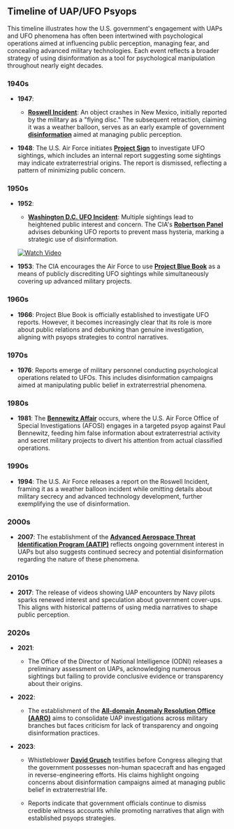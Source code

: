 ## **Timeline of UAP/UFO Psyops**
This timeline illustrates how the U.S. government's engagement with UAPs and UFO phenomena has often been intertwined with psychological operations aimed at influencing public perception, managing fear, and concealing advanced military technologies. Each event reflects a broader strategy of using disinformation as a tool for psychological manipulation throughout nearly eight decades.

### **1940s**
- **1947**: 
  - **[Roswell Incident](/literary_products/joes_notes/ROSWELL.md)**: An object crashes in New Mexico, initially reported by the military as a "flying disc." The subsequent retraction, claiming it was a weather balloon, serves as an early example of government **[disinformation](/literary_products/joes_notes/DISINFORMATION.md)** aimed at managing public perception.
  
- **1948**: The U.S. Air Force initiates **[Project Sign](/literary_products/joes_notes/PROJECT_SIGN.md)** to investigate UFO sightings, which includes an internal report suggesting some sightings may indicate extraterrestrial origins. The report is dismissed, reflecting a pattern of minimizing public concern.

### **1950s**
- **1952**: 
  - **[Washington D.C. UFO Incident](/literary_products/joes_notes/WASHINGTON_UFO_INCIDENT.md)**: Multiple sightings lead to heightened public interest and concern. The CIA's **[Robertson Panel](/literary_products/joes_notes/ROBERTSON_PANEL.md)** advises debunking UFO reports to prevent mass hysteria, marking a strategic use of disinformation.

  [![Watch Video](https://img.youtube.com/vi/ZWWY8bqXeag/maxresdefault.jpg)](https://www.youtube.com/watch?v=ZWWY8bqXeag)

  
- **1953**: The CIA encourages the Air Force to use **[Project Blue Book](/literary_products/joes_notes/PROJECT_BLUE_BOOK.md)** as a means of publicly discrediting UFO sightings while simultaneously covering up advanced military projects.

### **1960s**
- **1966**: Project Blue Book is officially established to investigate UFO reports. However, it becomes increasingly clear that its role is more about public relations and debunking than genuine investigation, aligning with psyops strategies to control narratives.

### **1970s**
- **1976**: Reports emerge of military personnel conducting psychological operations related to UFOs. This includes disinformation campaigns aimed at manipulating public belief in extraterrestrial phenomena.

### **1980s**
- **1981**: The **[Bennewitz Affair](/literary_products/joes_notes/BENNEWITZ_AFFAIR.md)** occurs, where the U.S. Air Force Office of Special Investigations (AFOSI) engages in a targeted psyop against Paul Bennewitz, feeding him false information about extraterrestrial activity and secret military projects to divert his attention from actual classified operations.

### **1990s**
- **1994**: The U.S. Air Force releases a report on the Roswell Incident, framing it as a weather balloon incident while omitting details about military secrecy and advanced technology development, further exemplifying the use of disinformation.

### **2000s**
- **2007**: The establishment of the **[Advanced Aerospace Threat Identification Program (AATIP)](/literary_products/joes_notes/AATIP.md)** reflects ongoing government interest in UAPs but also suggests continued secrecy and potential disinformation regarding the nature of these phenomena.

### **2010s**
- **2017**: The release of videos showing UAP encounters by Navy pilots sparks renewed interest and speculation about government cover-ups. This aligns with historical patterns of using media narratives to shape public perception.

### **2020s**
- **2021**:
  - The Office of the Director of National Intelligence (ODNI) releases a preliminary assessment on UAPs, acknowledging numerous sightings but failing to provide conclusive evidence or transparency about their origins.
  
- **2022**:
  - The establishment of the **[All-domain Anomaly Resolution Office (AARO)](/literary_products/joes_notes/AARO.md)** aims to consolidate UAP investigations across military branches but faces criticism for lack of transparency and ongoing disinformation practices.
  
- **2023**:
  - Whistleblower **[David Grusch](/literary_products/joes_notes/DAVID_GRUSCH.md)** testifies before Congress alleging that the government possesses non-human spacecraft and has engaged in reverse-engineering efforts. His claims highlight ongoing concerns about disinformation campaigns aimed at managing public belief in extraterrestrial life.
  
  - Reports indicate that government officials continue to dismiss credible witness accounts while promoting narratives that align with established psyops strategies.

